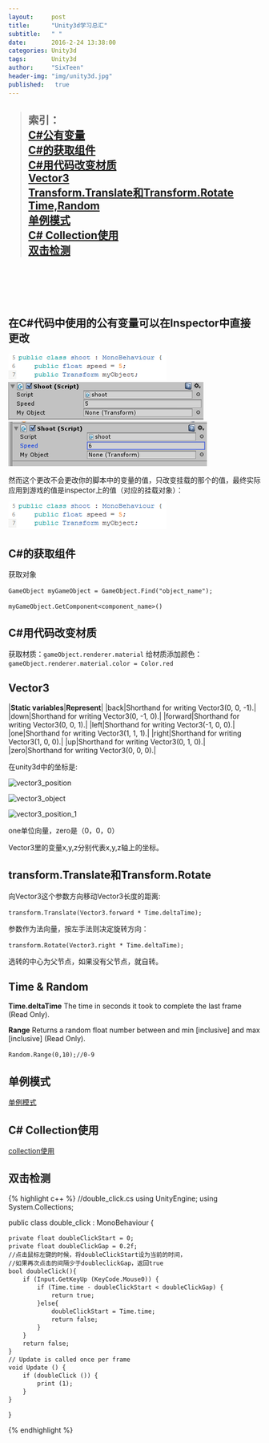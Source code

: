 ```yaml
---
layout:     post
title:      "Unity3d学习总汇"
subtitle:   " "
date:       2016-2-24 13:38:00
categories: Unity3d
tags:       Unity3d
author:     "SixTeen"
header-img: "img/unity3d.jpg"
published:   true
---
```


>## 索引：<br/><a href="#01">C#公有变量</a><br/><a href="#02">C#的获取组件</a><br/><a href="#03">C#用代码改变材质</a><br/><a href="#04">Vector3</a><br/><a href="#05">Transform.Translate和Transform.Rotate</a><br/><a href="#06">Time,Random</a><br/><a href="#07">单例模式</a><br/><a href="#08">C# Collection使用</a><br/><a href="#08">双击检测</a><br/>



<br/><br/><br/><br/>

## <a name="01"/>在C#代码中使用的公有变量可以在Inspector中直接更改

![public_var](/img/unity3d/public_var.png)
![public_var_inspector](/img/unity3d/public_var_inspector.png)
![public_var_change](/img/unity3d/public_var_change.png)

然而这个更改不会更改你的脚本中的变量的值，只改变挂载的那个的值，最终实际应用到游戏的值是inspector上的值（对应的挂载对象）：

![public_var](/img/unity3d/public_var.png)

## <a name="02"/>C#的获取组件

获取对象

```GameObject myGameObject = GameObject.Find("object_name");```

```myGameObject.GetComponent<component_name>()```

## <a name="03"/>C#用代码改变材质

获取材质：```gameObject.renderer.material```
给材质添加颜色： ```gameObject.renderer.material.color = Color.red```

## <a name="04"/>Vector3

|<strong>Static variables</strong>|<strong>Represent</strong>|
|back|Shorthand for writing Vector3(0, 0, -1).|
|down|Shorthand for writing Vector3(0, -1, 0).|
|forward|Shorthand for writing Vector3(0, 0, 1).|
|left|Shorthand for writing Vector3(-1, 0, 0).|
|one|Shorthand for writing Vector3(1, 1, 1).|
|right|Shorthand for writing Vector3(1, 0, 0).|
|up|Shorthand for writing Vector3(0, 1, 0).|
|zero|Shorthand for writing Vector3(0, 0, 0).|

在unity3d中的坐标是:

![vector3_position](/img/unity3d/vector3_position.png)

![vector3_object](/img/unity3d/vector3_object.png)

![vector3_position_1](/img/unity3d/vector3_position_1.png)

one单位向量，zero是（0，0，0）

Vector3里的变量x,y,z分别代表x,y,z轴上的坐标。

## <a name="05"/>transform.Translate和Transform.Rotate

向Vector3这个参数方向移动Vector3长度的距离:

```transform.Translate(Vector3.forward * Time.deltaTime);```

参数作为法向量，按左手法则决定旋转方向：

```transform.Rotate(Vector3.right * Time.deltaTime);```

选转的中心为父节点，如果没有父节点，就自转。

## <a name="06"/>Time & Random 

<strong>Time.deltaTime</strong> The time in seconds it took to complete the last frame (Read Only).


<strong>Range</strong>   Returns a random float number between and min [inclusive] and max [inclusive] (Read Only).

```Random.Range(0,10);//0-9```

## <a name="07"/>单例模式

[单例模式](/algorithm/singleton)

## <a name="08"/>C# Collection使用

[collection使用](/unity3d/unity3d_collection)

## <a name="09"/>双击检测

{% highlight c++ %}
//double_click.cs
using UnityEngine;
using System.Collections;

public class double_click : MonoBehaviour {

    private float doubleClickStart = 0;
    private float doubleClickGap = 0.2f;
    //点击鼠标左键的时候，将doubleClickStart设为当前的时间，
    //如果再次点击的间隔少于doubleclickGap，返回true
    bool doubleClick(){
        if (Input.GetKeyUp (KeyCode.Mouse0)) {
            if (Time.time - doubleClickStart < doubleClickGap) {
                return true;
            }else{
                doubleClickStart = Time.time;
                return false;
            }
        }
        return false;
    }
    // Update is called once per frame
    void Update () {
        if (doubleClick ()) {
            print (1);
        }
    }
}

{% endhighlight %}
